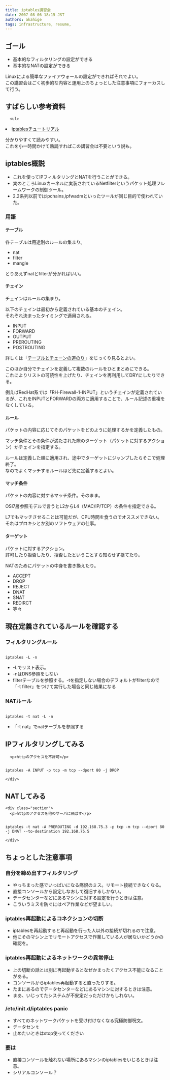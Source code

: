 ```yaml
---
title: iptables講習会
date: 2007-08-06 18:15 JST
authors: akahige
tags: infrastructure, resume, 
---
```

  
  <div><div class="day">
  <h2><span class="date"><a name="l0"> </a></span><span class="title">ゴール</span></h2>
  <div class="body">
    <div class="section">
      <ul>
<li>基本的なフィルタリングの設定ができる</li>
<li>基本的なNATの設定ができる</li>
</ul>

<p>Linuxによる簡単なファイアウォールの設定ができればそれでよい。<br>
この講習会はごく初歩的な内容と運用上のちょっとした注意事項にフォーカスして行う。</p>
    </div>
  </div>
</div>
<!--more-->
<div class="day">
  <h2><span class="date"><a name="l1"> </a></span><span class="title">すばらしい参考資料</span></h2>
  <div class="body">
    <div class="section">

      <ul>
<li><a href="http://www.asahi-net.or.jp/~aa4t-nngk/ipttut/output/index.html" class="external">iptablesチュートリアル</a></li>
</ul>
<p>分かりやすくて読みやすい。<br>
これを小一時間かけて熟読すればこの講習会は不要という説も。</p>
    </div>
  </div>
</div>
<div class="day">
  <h2><span class="date"><a name="l2"> </a></span><span class="title">iptables概説</span></h2>

  <div class="body">
    <div class="section">
      <ul>
<li>これを使ってIPフィルタリングとNATを行うことができる。</li>
<li>実のところLinuxカーネルに実装されているNetfilterというパケット処理フレームワークの制御ツール。</li>
<li>2.2系列以前ではipchains,ipfwadmといったツールが同じ目的で使われていた。</li>
</ul>
<h3><a name="l3"><span class="sanchor"> </span></a>用語</h3>
<h4><a name="l4"> </a>テーブル</h4>

<p>各テーブルは用途別のルールの集まり。</p>
<ul>
<li>nat</li>
<li>filter</li>
<li>mangle</li>
</ul>
<p>とりあえずnatとfilterが分かればいい。</p>
<h4><a name="l5"> </a>チェイン</h4>
<p>チェインはルールの集まり。</p>

<p>以下のチェインは最初から定義されている基本のチェイン。<br>
それぞれ決まったタイミングで適用される。</p>
<ul>
<li>INPUT</li>
<li>FORWARD</li>
<li>OUTPUT</li>
<li>PREROUTING</li>
<li>POSTROUTING</li>
</ul>
<p>詳しくは「<a href="http://www.asahi-net.or.jp/~aa4t-nngk/ipttut/output/traversingoftables.html" class="external">テーブルとチェーンの道のり</a>」をじっくり見るとよい。</p>

<p>このほか自分でチェインを定義して複数のルールをひとまとめにできる。<br>
これによりリストの可読性を上げたり、チェインを再利用してDRYにしたりできる。</p>
<p>例えばRedHat系では「RH-Firewall-1-INPUT」というチェインが定義されているが、これをINPUTとFORWARDの両方に適用することで、ルール記述の重複をなくしている。</p>
<h4><a name="l6"> </a>ルール</h4>
<p>パケットの内容に応じてそのパケットをどのように処理するかを定義したもの。</p>
<p>マッチ条件とその条件が満たされた際のターゲット（パケットに対するアクション）かチェインを指定する。</p>
<p>ルールは定義した順に適用され、途中でターゲットにジャンプしたらそこで処理終了。<br>
なのでよくマッチするルールほど先に定義するとよい。</p>

<h4><a name="l7"> </a>マッチ条件</h4>
<p>パケットの内容に対するマッチ条件。そのまま。</p>
<p>OSI7層参照モデルで言うとL2からL4（MAC/IP/TCP）の条件を指定できる。</p>
<p>L7でもマッチさせることは可能だが、CPU時間を食うのでオススメできない。<br>
それはプロキシとか別のソフトウェアの仕事。</p>
<h4><a name="l8"> </a>ターゲット</h4>
<p>パケットに対するアクション。<br>
許可したり拒否したり、拒否したということすら知らせず捨てたり。<br>

NATのためにパケットの中身を書き換えたり。</p>
<ul>
<li>ACCEPT</li>
<li>DROP</li>
<li>REJECT</li>
<li>DNAT</li>
<li>SNAT</li>
<li>REDIRCT</li>
<li>等々</li>

</ul>
    </div>
  </div>
</div>
<div class="day">
  <h2><span class="date"><a name="l9"> </a></span><span class="title">現在定義されているルールを確認する</span></h2>
  <div class="body">
    <div class="section">
      <h3><a name="l10"><span class="sanchor"> </span></a>フィルタリングルール</h3>

<pre><code>
iptables -L -n
</code></pre>
<ul>
<li>-Lでリスト表示。</li>
<li>-nはDNS参照をしない</li>
<li>filterテーブルを参照する。-tを指定しない場合のデフォルトがfilterなので「-t filter」をつけて実行した場合と同じ結果になる</li>
</ul>
<h3><a name="l11"><span class="sanchor"> </span></a>NATルール</h3>
<pre><code>
iptables -t nat -L -n
</code></pre>

<ul>
<li>「-t nat」でnatテーブルを参照する</li>
</ul>
    </div>
  </div>
</div>
<div class="day">
  <h2><span class="date"><a name="l12"> </a></span><span class="title">IPフィルタリングしてみる</span></h2>
  <div class="body">
    <div class="section">

      <p>httpのアクセスを不許可</p>
<pre><code>
iptables -A INPUT -p tcp -m tcp --dport 80 -j DROP
</code></pre>
    </div>
  </div>
</div>
<div class="day">
  <h2><span class="date"><a name="l13"> </a></span><span class="title">NATしてみる</span></h2>
  <div class="body">

    <div class="section">
      <p>httpのアクセスを他のサーバに飛ばす</p>
<pre><code>
iptables -t nat -A PREROUTING -d 192.168.75.3 -p tcp -m tcp --dport 80 -j DNAT --to-destination 192.168.75.5
</code></pre>
    </div>
  </div>
</div>
<div class="day">
  <h2><span class="date"><a name="l14"> </a></span><span class="title">ちょっとした注意事項</span></h2>

  <div class="body">
    <div class="section">
      <h3><a name="l15"><span class="sanchor"> </span></a>自分を締め出すフィルタリング</h3>
<ul>
<li>やっちまった感でいっぱいになる痛恨のミス。リモート接続できなくなる。</li>
<li>直接コンソールから設定しなおして復旧するしかない。</li>
<li>データセンターなどにあるマシンに対する設定を行うときは注意。</li>
<li>こういうミスを防ぐにはペア作業などが望ましい。</li>

</ul>
<h3><a name="l16"><span class="sanchor"> </span></a>iptables再起動によるコネクションの切断</h3>
<ul>
<li>iptablesを再起動すると再起動を行った人以外の接続が切れるので注意。</li>
<li>他にそのマシン上でリモートアクセスで作業している人が居ないかどうかの確認を。</li>
</ul>
<h3><a name="l17"><span class="sanchor"> </span></a>iptables再起動によるネットワークの異常停止</h3>
<ul>
<li>上の切断の話とは別に再起動するとなぜかまったくアクセス不能になることがある。</li>
<li>コンソールからiptables再起動すると直ったりする。</li>

<li>たまにあるのでデータセンターなどにあるマシンに対するときは注意。</li>
<li>まあ、いじってたシステムが不安定だっただけかもしれない。</li>
</ul>
<h3><a name="l18"><span class="sanchor"> </span></a>/etc/init.d/iptables panic</h3>
<ul>
<li>すべてのネットワークパケットを受け付けなくなる究極防御呪文。</li>
<li>データセンｔ</li>
<li>止めたいときはstop使ってください</li>
</ul>
<h3><a name="l19"><span class="sanchor"> </span></a>要は</h3>

<ul>
<li>直接コンソールを触れない場所にあるマシンのiptablesをいじるときは注意。</li>
<li>シリアルコンソール？</li>
</ul>
    </div>
  </div>
</div>
</div>